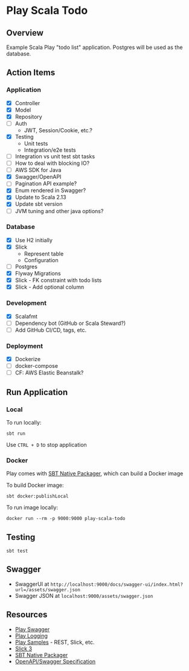 # Play Scala Todo

## Overview

Example Scala Play "todo list" application. Postgres will be used as the database.

## Action Items

### Application

- [x] Controller
- [x] Model
- [x] Repository
- [ ] Auth
    - JWT, Session/Cookie, etc.?
- [x] Testing
    - Unit tests
    - Integration/e2e tests
- [ ] Integration vs unit test sbt tasks
- [ ] How to deal with blocking IO?
- [ ] AWS SDK for Java
- [x] Swagger/OpenAPI
- [ ] Pagination API example?
- [x] Enum rendered in Swagger?
- [x] Update to Scala 2.13
- [x] Update sbt version
- [ ] JVM tuning and other java options?

### Database

- [x] Use H2 initially
- [x] Slick
    - Represent table
    - Configuration
- [ ] Postgres
- [x] Flyway Migrations
- [x] Slick - FK constraint with todo lists
- [x] Slick - Add optional column

### Development

- [x] Scalafmt
- [ ] Dependency bot (GitHub or Scala Steward?)
- [ ] Add GitHub CI/CD, tags, etc.

### Deployment

- [x] Dockerize
- [ ] docker-compose
- [ ] CF: AWS Elastic Beanstalk?

## Run Application

### Local

To run locally:

`sbt run`

Use `CTRL + D` to stop application

### Docker

Play comes with [SBT Native Packager](https://sbt-native-packager.readthedocs.io/en/latest/index.html), which can build a Docker image

To build Docker image:

`sbt docker:publishLocal`

To run image locally:

`docker run --rm -p 9000:9000 play-scala-todo`

## Testing

`sbt test`

## Swagger

- SwaggerUI at `http://localhost:9000/docs/swagger-ui/index.html?url=/assets/swagger.json`
- Swagger JSON at `localhost:9000/assets/swagger.json` 

## Resources

- [Play Swagger](https://github.com/iheartradio/play-swagger)
- [Play Logging](https://www.playframework.com/documentation/latest/SettingsLogger)
- [Play Samples](https://github.com/playframework/play-samples) - REST, Slick, etc.
- [Slick 3](https://scala-slick.org/doc/stable/)
- [SBT Native Packager](https://sbt-native-packager.readthedocs.io/en/latest/index.html)
- [OpenAPI/Swagger Specification](https://swagger.io/specification/)
